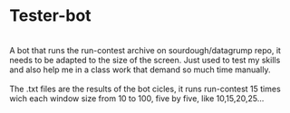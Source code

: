 # Tester-bot
\
A bot that runs the run-contest archive on sourdough/datagrump repo, it needs to be adapted to the size of the screen. Just used to test my skills and also help me in a class work that demand so much time manually.\
\
The .txt files are the results of the bot cicles, it runs run-contest 15 times wich each window size from 10 to 100, five by five, like 10,15,20,25...
